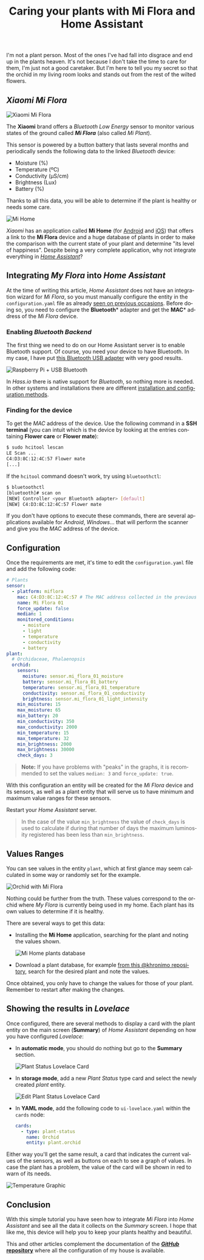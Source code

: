 ﻿---
title: "Caring your plants with Mi Flora and Home Assistant"
header:
  image: /assets/posts/en/caring-your-plants-with-mi-flora-and-home-assistant/header.jpg
tags: 
  - Home Assistant
  - Xiaomi
  - Home Automation
lang: en
ref: 16
permalink: /en/caring-your-plants-with-mi-flora-and-home-assistant/
---

I'm not a plant person. Most of the ones I've had fall into disgrace and end up in the plants heaven. It's not because I don't take the time to care for them, I'm just not a good caretaker. But I'm here to tell you my secret so that the orchid in my living room looks and stands out from the rest of the wilted flowers.

## *Xiaomi Mi Flora*

![Xiaomi Mi Flora](/assets/posts/en/caring-your-plants-with-mi-flora-and-home-assistant/image01.jpg)

The **Xiaomi** brand offers a *Bluetooth Low Energy* sensor to monitor various states of the ground called ***Mi Flora*** (also called *Mi Plant*).

This sensor is powered by a button battery that lasts several months and periodically sends the following data to the linked *Bluetooth* device:

- Moisture (%)
- Temperature (ºC)
- Conductivity (µS/cm)
- Brightness (Lux)
- Battery (%)

Thanks to all this data, you will be able to determine if the plant is healthy or needs some care.

![Mi Home](/assets/posts/en/caring-your-plants-with-mi-flora-and-home-assistant/image02.jpg)

*Xiaomi* has an application called **Mi Home** (for [Android](https://play.google.com/store/apps/details?id=com.xiaomi.smarthome) and [iOS](https://apps.apple.com/es/app/mi-home-xiaomi-smarthome/id957323480)) that offers a link to the **Mi Flora** device and a huge database of plants in order to make the comparison with the current state of your plant and determine "its level of happiness". Despite being a very complete application, why not integrate everything in [*Home Assistant*](https://www.home-assistant.io/)?

## Integrating *My Flora* into *Home Assistant*

At the time of writing this article, *Home Assistant* does not have an integration wizard for *Mi Flora*, so you must manually configure the entity in the `configuration.yaml` file as already [seen on previous occasions](/es/configura-home-assistant-editando-sus-archivos/). Before doing so, you need to configure the **Bluetooth*** adapter and get the **MAC*** address of the *Mi Flora* device.

### Enabling *Bluetooth Backend*

The first thing we need to do on our Home Assistant server is to enable Bluetooth support. Of course, you need your device to have Bluetooth. In my case, I have put [this Bluetooth USB adapter](https://www.banggood.com/custlink/vKGm9lkQL4) with very good results.

![Raspberry Pi + USB Bluetooth](/assets/posts/en/caring-your-plants-with-mi-flora-and-home-assistant/image03.jpg)

In *Hass.io* there is native support for *Bluetooth*, so nothing more is needed. In other systems and installations there are different [installation and configuration methods](https://www.home-assistant.io/components/miflora/#install-a-bluetooth-backend).

### Finding for the device

To get the *MAC* address of the device. Use the following command in a **SSH terminal** (you can intuit which is the device by looking at the entries containing **Flower care** or **Flower mate**):

```bash
$ sudo hcitool lescan
LE Scan ...
C4:D3:8C:12:4C:57 Flower mate
[...]
```

If the `hcitool` command doesn't work, try using `bluetoothctl`:

```bash
$ bluetoothctl
[bluetooth]# scan on
[NEW] Controller <your Bluetooth adapter> [default]
[NEW] C4:D3:8C:12:4C:57 Flower mate
```

If you don't have options to execute these commands, there are several applications available for *Android*, *Windows*... that will perform the scanner and give you the *MAC* address of the device.

## Configuration

Once the requirements are met, it's time to edit the `configuration.yaml` file and add the following code:

```yaml
# Plants
sensor:
  - platform: miflora
    mac: C4:D3:8C:12:4C:57 # The MAC address collected in the previous step
    name: Mi Flora 01
    force_update: false
    median: 1
    monitored_conditions:
      - moisture
      - light
      - temperature
      - conductivity
      - battery
plant:
  # Orchidaceae, Phalaenopsis
  orchid:
    sensors:
      moisture: sensor.mi_flora_01_moisture
      battery: sensor.mi_flora_01_battery
      temperature: sensor.mi_flora_01_temperature
      conductivity: sensor.mi_flora_01_conductivity
      brightness: sensor.mi_flora_01_light_intensity
    min_moisture: 15
    max_moisture: 65
    min_battery: 20
    min_conductivity: 350
    max_conductivity: 2000
    min_temperature: 15
    max_temperature: 32
    min_brightness: 2000
    max_brightness: 30000
    check_days: 3
```

> **Note:** If you have problems with "peaks" in the graphs, it is recommended to set the values `median: 3` and `force_update: true`.

With this configuration an entity will be created for the *Mi Flora* device and its sensors, as well as a plant entity that will serve us to have minimum and maximum value ranges for these sensors.

Restart your *Home Assistant* server.

> In the case of the value `min_brightness` the value of `check_days` is used to calculate if during that number of days the maximum luminosity registered has been less than `min_brightness`.

## Values Ranges

You can see values in the entity `plant`, which at first glance may seem calculated in some way or randomly set for the example.

![Orchid with Mi Flora](/assets/posts/en/caring-your-plants-with-mi-flora-and-home-assistant/image04.jpg)

Nothing could be further from the truth. These values correspond to the orchid where *My Flora* is currently being used in my home. Each plant has its own values to determine if it is healthy.

There are several ways to get this data:

- Installing the **Mi Home** application, searching for the plant and noting the values shown.

  ![Mi Home plants database](/assets/posts/en/caring-your-plants-with-mi-flora-and-home-assistant/image05.jpg)

- Download a plant database, for example [from this @khronimo repository](https://github.com/khronimo/MiFloraDB), search for the desired plant and note the values.

Once obtained, you only have to change the values for those of your plant. Remember to restart after making the changes.

## Showing the results in *Lovelace*

Once configured, there are several methods to display a card with the plant entity on the main screen (**Summary**) of *Home Assistant* depending on how you have configured *Lovelace*:

- In **automatic mode**, you should do nothing but go to the **Summary** section.

  ![Plant Status Lovelace Card](/assets/posts/en/caring-your-plants-with-mi-flora-and-home-assistant/image06.jpg)

- In **storage mode**, add a new *Plant Status* type card and select the newly created *plant* entity.

  ![Edit Plant Status Lovelace Card](/assets/posts/en/caring-your-plants-with-mi-flora-and-home-assistant/image07.jpg)

- In **YAML mode**, add the following code to `ui-lovelace.yaml` within the `cards` node:

  ```yaml
  cards:
    - type: plant-status
      name: Orchid
      entity: plant.orchid
  ```

Either way you'll get the same result, a card that indicates the current values of the sensors, as well as buttons on each to see a graph of values. In case the plant has a problem, the value of the card will be shown in red to warn of its needs.

![Temperature Graphic](/assets/posts/en/caring-your-plants-with-mi-flora-and-home-assistant/image08.jpg)

## Conclusion

With this simple tutorial you have seen how to integrate *Mi Flora* into *Home Assistant* and see all the data it collects on the *Summary* screen. I hope that like me, this device will help you to keep your plants healthy and beautiful.

This and other articles complement the documentation of the [***GitHub* repository**](https://github.com/danimart1991/home-assistant-config) where all the configuration of my house is available.
